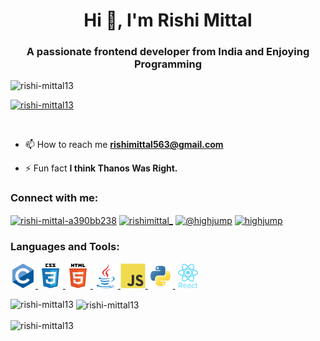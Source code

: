 <h1 align="center">Hi 👋, I'm Rishi Mittal</h1>
<h3 align="center">A passionate frontend developer from India and Enjoying Programming</h3>

<p align="left"> <img src="https://komarev.com/ghpvc/?username=rishi-mittal13&label=Profile%20views&color=0e75b6&style=flat" alt="rishi-mittal13" /> </p>

<p align="left"> <a href="https://github.com/ryo-ma/github-profile-trophy"><img src="https://github-profile-trophy.vercel.app/?username=rishi-mittal13" alt="rishi-mittal13" /></a> </p>

<p align="left"> <a href="https://twitter.com/" target="blank"><img src="https://img.shields.io/twitter/follow/?logo=twitter&style=for-the-badge" alt="" /></a> </p>

- 📫 How to reach me **rishimittal563@gmail.com**

- ⚡ Fun fact **I think Thanos Was Right.**

<h3 align="left">Connect with me:</h3>
<p align="left">
<a href="https://linkedin.com/in/rishi-mittal-a390bb238" target="blank"><img align="center" src="https://raw.githubusercontent.com/rahuldkjain/github-profile-readme-generator/master/src/images/icons/Social/linked-in-alt.svg" alt="rishi-mittal-a390bb238" height="30" width="40" /></a>
<a href="https://instagram.com/rishimittal_" target="blank"><img align="center" src="https://raw.githubusercontent.com/rahuldkjain/github-profile-readme-generator/master/src/images/icons/Social/instagram.svg" alt="rishimittal_" height="30" width="40" /></a>
<a href="https://www.hackerrank.com/@highjump" target="blank"><img align="center" src="https://raw.githubusercontent.com/rahuldkjain/github-profile-readme-generator/master/src/images/icons/Social/hackerrank.svg" alt="@highjump" height="30" width="40" /></a>
<a href="https://www.leetcode.com/highjump" target="blank"><img align="center" src="https://raw.githubusercontent.com/rahuldkjain/github-profile-readme-generator/master/src/images/icons/Social/leet-code.svg" alt="highjump" height="30" width="40" /></a>
</p>

<h3 align="left">Languages and Tools:</h3>
<p align="left"> <a href="https://www.cprogramming.com/" target="_blank" rel="noreferrer"> <img src="https://raw.githubusercontent.com/devicons/devicon/master/icons/c/c-original.svg" alt="c" width="40" height="40"/> </a> <a href="https://www.w3schools.com/css/" target="_blank" rel="noreferrer"> <img src="https://raw.githubusercontent.com/devicons/devicon/master/icons/css3/css3-original-wordmark.svg" alt="css3" width="40" height="40"/> </a> <a href="https://www.w3.org/html/" target="_blank" rel="noreferrer"> <img src="https://raw.githubusercontent.com/devicons/devicon/master/icons/html5/html5-original-wordmark.svg" alt="html5" width="40" height="40"/> </a> <a href="https://www.java.com" target="_blank" rel="noreferrer"> <img src="https://raw.githubusercontent.com/devicons/devicon/master/icons/java/java-original.svg" alt="java" width="40" height="40"/> </a> <a href="https://developer.mozilla.org/en-US/docs/Web/JavaScript" target="_blank" rel="noreferrer"> <img src="https://raw.githubusercontent.com/devicons/devicon/master/icons/javascript/javascript-original.svg" alt="javascript" width="40" height="40"/> </a> <a href="https://www.python.org" target="_blank" rel="noreferrer"> <img src="https://raw.githubusercontent.com/devicons/devicon/master/icons/python/python-original.svg" alt="python" width="40" height="40"/> </a> <a href="https://reactjs.org/" target="_blank" rel="noreferrer"> <img src="https://raw.githubusercontent.com/devicons/devicon/master/icons/react/react-original-wordmark.svg" alt="react" width="40" height="40"/> </a> </p>

<p><img align="left" src="https://github-readme-stats.vercel.app/api/top-langs?username=rishi-mittal13&show_icons=true&locale=en&layout=compact" alt="rishi-mittal13" /></p>

<p>&nbsp;<img align="center" src="https://github-readme-stats.vercel.app/api?username=rishi-mittal13&show_icons=true&locale=en" alt="rishi-mittal13" /></p>

<p><img align="center" src="https://github-readme-streak-stats.herokuapp.com/?user=rishi-mittal13&" alt="rishi-mittal13" /></p>
